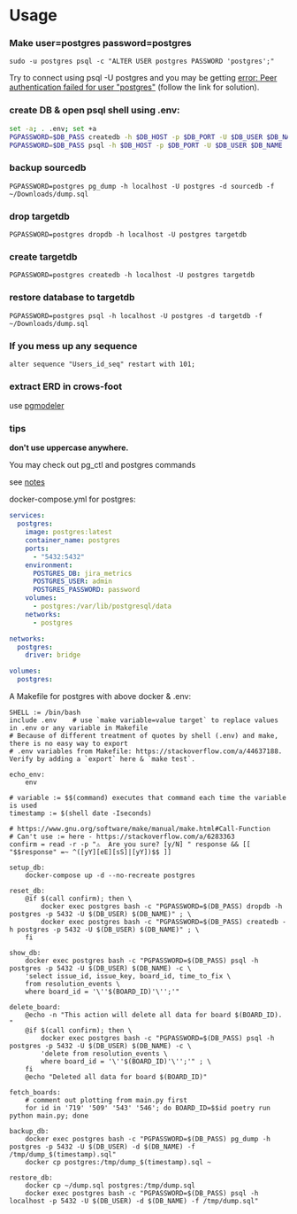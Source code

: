 # Usage

### Make user=postgres password=postgres

```
sudo -u postgres psql -c "ALTER USER postgres PASSWORD 'postgres';"
```

Try to connect using psql -U postgres and you may be getting [error: Peer authentication failed for user "postgres"](https://stackoverflow.com/q/18664074) (follow the link for solution).

### create DB & open psql shell using .env:

```bash
set -a; . .env; set +a
PGPASSWORD=$DB_PASS createdb -h $DB_HOST -p $DB_PORT -U $DB_USER $DB_NAME
PGPASSWORD=$DB_PASS psql -h $DB_HOST -p $DB_PORT -U $DB_USER $DB_NAME
```

### backup sourcedb

```
PGPASSWORD=postgres pg_dump -h localhost -U postgres -d sourcedb -f ~/Downloads/dump.sql
```

### drop targetdb

```
PGPASSWORD=postgres dropdb -h localhost -U postgres targetdb
```

### create targetdb

```
PGPASSWORD=postgres createdb -h localhost -U postgres targetdb
```

### restore database to targetdb

```
PGPASSWORD=postgres psql -h localhost -U postgres -d targetdb -f ~/Downloads/dump.sql
```

### If you mess up any sequence

```
alter sequence "Users_id_seq" restart with 101;
```

### extract ERD in crows-foot

use [pgmodeler](https://pgmodeler.io/)

### tips

**don't use uppercase anywhere.**

You may check out pg_ctl and postgres commands

see [notes](notes.txt)

docker-compose.yml for postgres:

```yaml
services:
  postgres:
    image: postgres:latest
    container_name: postgres
    ports:
      - "5432:5432"
    environment:
      POSTGRES_DB: jira_metrics
      POSTGRES_USER: admin
      POSTGRES_PASSWORD: password
    volumes:
      - postgres:/var/lib/postgresql/data
    networks:
      - postgres

networks:
  postgres:
    driver: bridge

volumes:
  postgres:
```

A Makefile for postgres with above docker & .env:

```make
SHELL := /bin/bash
include .env	# use `make variable=value target` to replace values in .env or any variable in Makefile
# Because of different treatment of quotes by shell (.env) and make, there is no easy way to export
# .env variables from Makefile: https://stackoverflow.com/a/44637188. Verify by adding a `export` here & `make test`.

echo_env:
	env

# variable := $$(command) executes that command each time the variable is used
timestamp := $(shell date -Iseconds)

# https://www.gnu.org/software/make/manual/make.html#Call-Function
# Can't use := here - https://stackoverflow.com/a/6283363
confirm = read -r -p "⚠  Are you sure? [y/N] " response && [[ "$$response" =~ ^([yY][eE][sS]|[yY])$$ ]]

setup_db:
	docker-compose up -d --no-recreate postgres

reset_db:
	@if $(call confirm); then \
		docker exec postgres bash -c "PGPASSWORD=$(DB_PASS) dropdb -h postgres -p 5432 -U $(DB_USER) $(DB_NAME)" ; \
		docker exec postgres bash -c "PGPASSWORD=$(DB_PASS) createdb -h postgres -p 5432 -U $(DB_USER) $(DB_NAME)" ; \
	fi

show_db:
	docker exec postgres bash -c "PGPASSWORD=$(DB_PASS) psql -h postgres -p 5432 -U $(DB_USER) $(DB_NAME) -c \
	'select issue_id, issue_key, board_id, time_to_fix \
	from resolution_events \
	where board_id = '\''$(BOARD_ID)'\'';'"

delete_board:
	@echo -n "This action will delete all data for board $(BOARD_ID). "
	@if $(call confirm); then \
		docker exec postgres bash -c "PGPASSWORD=$(DB_PASS) psql -h postgres -p 5432 -U $(DB_USER) $(DB_NAME) -c \
		'delete from resolution_events \
		where board_id = '\''$(BOARD_ID)'\'';'" ; \
	fi
	@echo "Deleted all data for board $(BOARD_ID)"

fetch_boards:
	# comment out plotting from main.py first
	for id in '719' '509' '543' '546'; do BOARD_ID=$$id poetry run python main.py; done

backup_db:
	docker exec postgres bash -c "PGPASSWORD=$(DB_PASS) pg_dump -h postgres -p 5432 -U $(DB_USER) -d $(DB_NAME) -f /tmp/dump_$(timestamp).sql"
	docker cp postgres:/tmp/dump_$(timestamp).sql ~

restore_db:
	docker cp ~/dump.sql postgres:/tmp/dump.sql
	docker exec postgres bash -c "PGPASSWORD=$(DB_PASS) psql -h localhost -p 5432 -U $(DB_USER) -d $(DB_NAME) -f /tmp/dump.sql"
```

